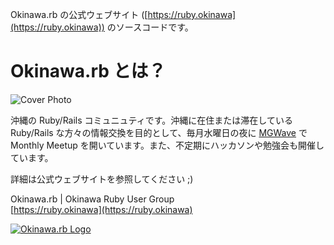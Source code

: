 Okinawa.rb の公式ウェブサイト ([https://ruby.okinawa](https://ruby.okinawa)) のソースコードです。

# Okinawa.rb とは？

![Cover Photo](https://ruby.okinawa/img/okinawarb_cover.jpg)

沖縄の Ruby/Rails コミュニュティです。沖縄に在住または滞在している Ruby/Rails な方々の情報交換を目的として、毎月水曜日の夜に [MGWave](http://www.mgwave.com/) で Monthly Meetup を開いています。また、不定期にハッカソンや勉強会も開催しています。

詳細は公式ウェブサイトを参照してください ;)

Okinawa.rb | Okinawa Ruby User Group    
[https://ruby.okinawa](https://ruby.okinawa)

[![Okinawa.rb Logo](https://ruby.okinawa/img/okinawarb-logo-rect.png)](https://ruby.okinawa)
